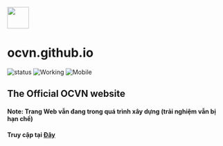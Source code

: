 <p align="Left">
	<img src="https://user-images.githubusercontent.com/54585187/126868035-43c8b9e5-328d-4dd5-81ea-bd2e6734f754.png" width="50" />
</p>

# ocvn.github.io

![status](https://img.shields.io/badge/Status-Not_Ready-red)
![Working](https://img.shields.io/badge/Running-Yes-success)
![Mobile](https://img.shields.io/badge/Mobile_Responsive-Issue-yellow)

## The Official OCVN website 

#### Note: Trang Web vẫn đang trong quá trình xây dựng (trải nghiệm vẫn bị hạn chế)

#### Truy cập tại [Đây](https://khaizer0.github.io/ocvn.github.io)
